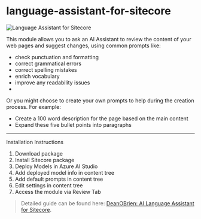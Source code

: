 # language-assistant-for-sitecore

![Language Assistant for Sitecore](https://deanobrien.uk/wp-content/uploads/2024/10/language-assistant.png)

This module allows you to ask an AI Assistant to review the content of your web pages and suggest changes, using common prompts like:

 - check punctuation and formatting
 - correct grammatical errors
 - correct spelling mistakes
 - enrich vocabulary
 - improve any readability issues
 - 
Or you might choose to create your own prompts to help during the creation process. For example:

 - Create a 100 word description for the page based on the main content
 - Expand these five bullet points into paragraphs

 --------------------------------
 
 Installation Instructions
 
 1) Download package
 2) Install Sitecore package
 3) Deploy Models in Azure AI Studio
 4) Add deployed model info in content tree
 5) Add default prompts in content tree
 6) Edit settings in content tree
 7) Access the module via Review Tab
 
 
> Detailed guide can be found here: [DeanOBrien: AI Language Assistant for Sitecore](https://deanobrien.uk/ai-language-assistant-for-sitecore/).
